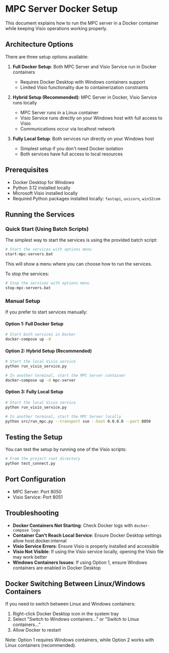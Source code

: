 # MPC Server Docker Setup

This document explains how to run the MPC server in a Docker container while keeping Visio operations working properly.

## Architecture Options

There are three setup options available:

1. **Full Docker Setup**: Both MPC Server and Visio Service run in Docker containers
   - Requires Docker Desktop with Windows containers support
   - Limited Visio functionality due to containerization constraints

2. **Hybrid Setup (Recommended)**: MPC Server in Docker, Visio Service runs locally
   - MPC Server runs in a Linux container
   - Visio Service runs directly on your Windows host with full access to Visio
   - Communications occur via localhost network

3. **Fully Local Setup**: Both services run directly on your Windows host
   - Simplest setup if you don't need Docker isolation
   - Both services have full access to local resources

## Prerequisites

- Docker Desktop for Windows
- Python 3.12 installed locally
- Microsoft Visio installed locally
- Required Python packages installed locally: `fastapi`, `uvicorn`, `win32com`

## Running the Services

### Quick Start (Using Batch Scripts)

The simplest way to start the services is using the provided batch script:

```bash
# Start the services with options menu
start-mpc-servers.bat
```

This will show a menu where you can choose how to run the services.

To stop the services:

```bash
# Stop the services with options menu
stop-mpc-servers.bat
```

### Manual Setup

If you prefer to start services manually:

#### Option 1: Full Docker Setup

```bash
# Start both services in Docker
docker-compose up -d
```

#### Option 2: Hybrid Setup (Recommended)

```bash
# Start the local Visio service
python run_visio_service.py

# In another terminal, start the MPC Server container
docker-compose up -d mpc-server
```

#### Option 3: Fully Local Setup

```bash
# Start the local Visio service
python run_visio_service.py

# In another terminal, start the MPC Server locally
python src/run_mpc.py --transport sse --host 0.0.0.0 --port 8050
```

## Testing the Setup

You can test the setup by running one of the Visio scripts:

```bash
# From the project root directory
python test_connect.py
```

## Port Configuration

- MPC Server: Port 8050
- Visio Service: Port 8051

## Troubleshooting

- **Docker Containers Not Starting**: Check Docker logs with `docker-compose logs`
- **Container Can't Reach Local Service**: Ensure Docker Desktop settings allow host.docker.internal
- **Visio Service Errors**: Ensure Visio is properly installed and accessible
- **Visio Not Visible**: If using the Visio service locally, opening the Visio file may work better
- **Windows Containers Issues**: If using Option 1, ensure Windows containers are enabled in Docker Desktop

## Docker Switching Between Linux/Windows Containers

If you need to switch between Linux and Windows containers:

1. Right-click Docker Desktop icon in the system tray
2. Select "Switch to Windows containers..." or "Switch to Linux containers..."
3. Allow Docker to restart

Note: Option 1 requires Windows containers, while Option 2 works with Linux containers (recommended). 